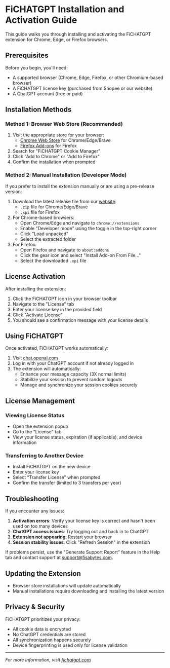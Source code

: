 # FiCHATGPT Installation and Activation Guide

This guide walks you through installing and activating the FiCHATGPT extension for Chrome, Edge, or Firefox browsers.

## Prerequisites

Before you begin, you'll need:

- A supported browser (Chrome, Edge, Firefox, or other Chromium-based browser)
- A FiCHATGPT license key (purchased from Shopee or our website)
- A ChatGPT account (free or paid)

## Installation Methods

### Method 1: Browser Web Store (Recommended)

1. Visit the appropriate store for your browser:
   - [Chrome Web Store](https://chrome.google.com/webstore) for Chrome/Edge/Brave
   - [Firefox Add-ons](https://addons.mozilla.org) for Firefox
2. Search for "FiCHATGPT Cookie Manager"
3. Click "Add to Chrome" or "Add to Firefox"
4. Confirm the installation when prompted

### Method 2: Manual Installation (Developer Mode)

If you prefer to install the extension manually or are using a pre-release version:

1. Download the latest release file from our [website](https://fichatgpt.com/download):
   - `.zip` file for Chrome/Edge/Brave
   - `.xpi` file for Firefox
2. For Chrome-based browsers:
   - Open Chrome/Edge and navigate to `chrome://extensions`
   - Enable "Developer mode" using the toggle in the top-right corner
   - Click "Load unpacked"
   - Select the extracted folder
3. For Firefox:
   - Open Firefox and navigate to `about:addons`
   - Click the gear icon and select "Install Add-on From File..."
   - Select the downloaded `.xpi` file

## License Activation

After installing the extension:

1. Click the FiCHATGPT icon in your browser toolbar
2. Navigate to the "License" tab
3. Enter your license key in the provided field
4. Click "Activate License"
5. You should see a confirmation message with your license details

## Using FiCHATGPT

Once activated, FiCHATGPT works automatically:

1. Visit [chat.openai.com](https://chat.openai.com)
2. Log in with your ChatGPT account if not already logged in
3. The extension will automatically:
   - Enhance your message capacity (3X normal limits)
   - Stabilize your session to prevent random logouts
   - Manage and synchronize your session cookies securely

## License Management

### Viewing License Status
- Open the extension popup
- Go to the "License" tab
- View your license status, expiration (if applicable), and device information

### Transferring to Another Device
- Install FiCHATGPT on the new device
- Enter your license key
- Select "Transfer License" when prompted
- Confirm the transfer (limited to 3 transfers per year)

## Troubleshooting

If you encounter any issues:

1. **Activation errors**: Verify your license key is correct and hasn't been used on too many devices
2. **ChatGPT access issues**: Try logging out and back in to ChatGPT
3. **Extension not appearing**: Restart your browser
4. **Session stability issues**: Click "Refresh Session" in the extension

If problems persist, use the "Generate Support Report" feature in the Help tab and contact support at support@fisabytes.com.

## Updating the Extension

- Browser store installations will update automatically
- Manual installations require downloading and installing the latest version

## Privacy & Security

FiCHATGPT prioritizes your privacy:

- All cookie data is encrypted
- No ChatGPT credentials are stored
- All synchronization happens securely
- Device fingerprinting is used only for license validation

---

*For more information, visit [fichatgpt.com](https://fichatgpt.com)* 